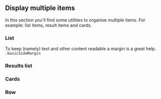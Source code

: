 ## Display multiple items
In this section you'll find some utilities to organise multiple items. For example: list items, result items and cards.

### List
To keep (namely) text and other content readable a margin is a great help.   
`.basicSideMargin`

### Results list

### Cards

### Row